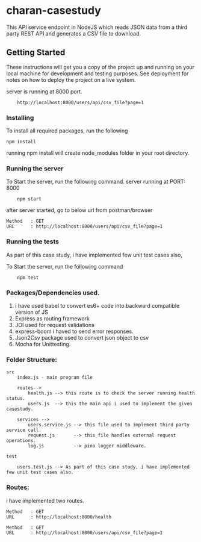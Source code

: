 # charan-casestudy
This API service endpoint in NodeJS which reads JSON data from a third party REST API and generates a CSV file to download.


## Getting Started

These instructions will get you a copy of the project up and running on your local machine for development and testing purposes. See deployment for notes on how to deploy the project on a live system.


server is running at 8000 port.

```
    http://localhost:8000/users/api/csv_file?page=1
```

### Installing

To install all required packages, run the following

```
npm install
```

running npm install will create node_modules folder in your root directory.

### Running the server

To Start the server, run the following command. server running at PORT: 8000

```
    npm start
```

after server started, go to below url from postman/browser

```
Method   : GET
URL      : http://localhost:8000/users/api/csv_file?page=1
```


### Running the tests

As part of this case study, i have implemented few unit test cases also, 

To Start the server, run the following command

```
    npm test
```

### Packages/Dependencies used.

1. i have used babel to convert es6+ code into backward compatible version of JS
2. Express as routing framework
3. JOI used for request validations
4. express-boom i haved to send error responses.
5. Json2Csv package used to convert json object to csv
6. Mocha for Unittesting.


### Folder Structure:

    src      
        index.js - main program file

        routes--> 
            health.js --> this route is to check the server running health status.
            users.js  --> this the main api i used to implement the given casestudy.

        services -->
            users.service.js --> this file used to implement third party service call.
            request.js       --> this file handles external request operations.
            log.js           --> pino logger middleware.

    test

        users.test.js --> As part of this case study, i have implemented few unit test cases also.


### Routes:

i have implemented two routes.

```
Method   : GET
URL      : http://localhost:8000/health
```

```
Method   : GET
URL      : http://localhost:8000/users/api/csv_file?page=1
```


